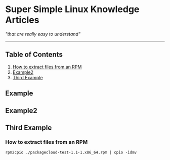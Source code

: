# Super Simple Linux Knowledge Articles #
*"that are really easy to understand"*

---

## Table of Contents ##
1. [How to extract files from an RPM](#how-to-extract-files-from-an-rpm)
2. [Example2](#example2)
3. [Third Example](#third-example)



## Example
## Example2
## Third Example



### How to extract files from an RPM ###

```console
rpm2cpio ./packagecloud-test-1.1-1.x86_64.rpm | cpio -idmv
```
